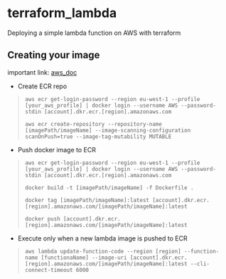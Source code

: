 # terraform_lambda
Deploying a simple lambda function on AWS with terraform

## Creating your image
important link: [aws_doc](https://docs.aws.amazon.com/lambda/latest/dg/python-image.html)

- Create ECR repo
> `aws ecr get-login-password --region eu-west-1 --profile [your_aws_profile] | docker login --username AWS --password-stdin [account].dkr.ecr.[region].amazonaws.com`
> 
> `aws ecr create-repository --repository-name [imagePath/imageName] --image-scanning-configuration scanOnPush=true --image-tag-mutability MUTABLE`

- Push docker image to ECR
> `aws ecr get-login-password --region eu-west-1 --profile [your_aws_profile] | docker login --username AWS --password-stdin [account].dkr.ecr.[region].amazonaws.com`
>
> `docker build -t [imagePath/imageName] -f Dockerfile .`
>
> `docker tag [imagePath/imageName]:latest [account].dkr.ecr.[region].amazonaws.com/[imagePath/imageName]:latest`
>
> `docker push [account].dkr.ecr.[region].amazonaws.com/[imagePath/imageName]:latest`

- Execute only when a new lambda image is pushed to ECR
> `aws lambda update-function-code --region [region] --function-name [functionaName] --image-uri [account].dkr.ecr.[region].amazonaws.com/[imagePath/imageName]:latest --cli-connect-timeout 6000`
